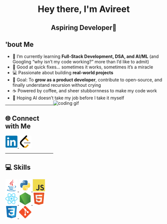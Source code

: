 <h1 align="center">Hey there, I'm Avireet </h1>
<h2 align="center">Aspiring Developer🌱</h2>

## 'bout Me
- 🔭 I’m currently learning **Full-Stack Development, DSA, and AI/ML** (and Googling “why isn’t my code working?” more than I’d like to admit)  
- 🌱 Good at quick fixes… sometimes it works, sometimes it’s a miracle
- 💻 Passionate about building **real-world projects**  
- 🎯 Goal: To **grow as a product developer**, contribute to open-source, and finally understand recursion without crying  
- ☕ Powered by coffee, and sheer stubbornness to make my code work 
- 🤖 Hoping AI doesn’t take my job before I take it myself
  <img align="right" alt="coding gif" width="350" height="350" src="https://i.pinimg.com/originals/86/0a/45/860a4575d87bebaa1b1a18490f3e96ef.gif"/>


---

## 🌐 Connect with Me

<a href="https://www.linkedin.com/avireet-kaur/" target="_blank" rel="noreferrer">
    <img src="https://raw.githubusercontent.com/devicons/devicon/master/icons/linkedin/linkedin-original.svg" alt="LinkedIn" width="40" height="40"/>
</a>
<a href="https://leetcode.com/u/Avireet/" target="_blank" rel="noreferrer">
    <img src="https://raw.githubusercontent.com/devicons/devicon/master/icons/leetcode/leetcode-original.svg" alt="Leetcode" width="40" height="40"/>
</a>

---

## 💻 Skills

<a href="https://www.java.com" target="_blank" rel="noreferrer">
    <img src="https://raw.githubusercontent.com/devicons/devicon/master/icons/java/java-original.svg" alt="java" width="40" height="40"/>
</a>
<a href="https://www.python.org" target="_blank" rel="noreferrer">
    <img src="https://raw.githubusercontent.com/devicons/devicon/master/icons/python/python-original.svg" alt="python" width="40" height="40"/>
</a>
<a href="https://www.javascript.com" target="_blank" rel="noreferrer">
    <img src="https://raw.githubusercontent.com/devicons/devicon/master/icons/javascript/javascript-original.svg" alt="javascript" width="40" height="40"/>
</a>
<a href="https://reactjs.org" target="_blank" rel="noreferrer">
    <img src="https://raw.githubusercontent.com/devicons/devicon/master/icons/react/react-original.svg" alt="react" width="40" height="40"/>
</a>
<a href="https://nodejs.org" target="_blank" rel="noreferrer">
    <img src="https://raw.githubusercontent.com/devicons/devicon/master/icons/nodejs/nodejs-original.svg" alt="nodejs" width="40" height="40"/>
</a>
<a href="https://developer.mozilla.org/en-US/docs/Web/HTML" target="_blank" rel="noreferrer">
    <img src="https://raw.githubusercontent.com/devicons/devicon/master/icons/html5/html5-original.svg" alt="html5" width="40" height="40"/>
</a>
<a href="https://developer.mozilla.org/en-US/docs/Web/CSS" target="_blank" rel="noreferrer">
    <img src="https://raw.githubusercontent.com/devicons/devicon/master/icons/css3/css3-original.svg" alt="css3" width="40" height="40"/>
</a>
<a href="https://git-scm.com/" target="_blank" rel="noreferrer">
    <img src="https://raw.githubusercontent.com/devicons/devicon/master/icons/git/git-original.svg" alt="git" width="40" height="40"/>
</a>

